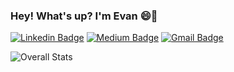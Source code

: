 ### Hey! What's up? I'm Evan 😄👋
[![Linkedin Badge](https://img.shields.io/badge/-EvanLin-blue?style=flat-square&logo=Linkedin&logoColor=white&link=https://www.linkedin.com/in/evan-lin-0b764b1a3/)](https://www.linkedin.com/in/evan-lin-0b764b1a3/) [![Medium Badge](https://img.shields.io/badge/-@evxxan-03a57a?style=flat-square&labelColor=000000&logo=Medium&link=https://medium.com/@evxxan)](https://evxxan.medium.com/)
[![Gmail Badge](https://img.shields.io/badge/-evanlin416@gmail.com-c14438?style=flat-square&logo=Gmail&logoColor=white&link=mailto:evanlin416@gmail.com)](mailto:evanlin416@gmail.com)

![Overall Stats](https://github-readme-stats.vercel.app/api?username=eevaain&count_private=true&show_icons=true&hide=contribs)



